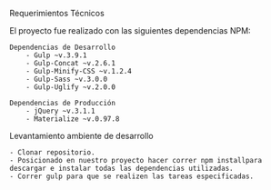Requerimientos Técnicos

El proyecto fue realizado con las siguientes dependencias NPM:

    Dependencias de Desarrollo
        - Gulp ~v.3.9.1
        - Gulp-Concat ~v.2.6.1
        - Gulp-Minify-CSS ~v.1.2.4
        - Gulp-Sass ~v.3.0.0
        - Gulp-Uglify ~v.2.0.0

    Dependencias de Producción
        - jQuery ~v.3.1.1
        - Materialize ~v.0.97.8

Levantamiento ambiente de desarrollo

    - Clonar repositorio.
    - Posicionado en nuestro proyecto hacer correr npm installpara descargar e instalar todas las dependencias utilizadas.
    - Correr gulp para que se realizen las tareas especificadas.

